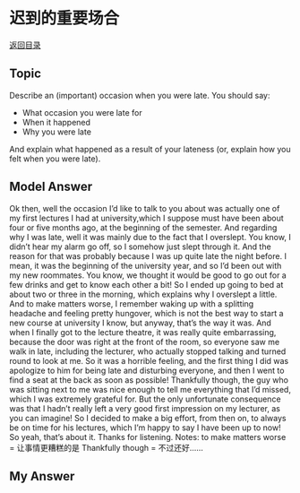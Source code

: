 # 迟到的重要场合
[返回目录](README.md)
## Topic
Describe an (important) occasion when you were late. You should say:
- What occasion you were late for
- When it happened
- Why you were late

And explain what happened as a result of your lateness (or, explain how you felt when you were late).
## Model Answer
Ok then, well the occasion I’d like to talk to you about was actually one of my first lectures I had at university,which I suppose must have been about four or five months ago, at the beginning of the semester.
And regarding why I was late, well it was mainly due to the fact that I overslept. You know, I didn’t hear my alarm go off, so I somehow just slept through it. And the reason for that was probably because I was up quite late the night before. I mean, it was the beginning of the university year, and so I’d been out with my new roommates. You know, we thought it would be good to go out for a few drinks and get to know each other a bit!
So I ended up going to bed at about two or three in the morning, which explains why I overslept a little. And to make matters worse, I remember waking up with a splitting headache and feeling pretty hungover, which is not the best way to start a new course at university I know, but anyway, that’s the way it was.
And when I finally got to the lecture theatre, it was really quite embarrassing, because the door was right at the front of the room, so everyone saw me walk in late, including the lecturer, who actually stopped talking and turned round to look at me. So it was a horrible feeling, and the first thing I did was apologize to him for being late and disturbing everyone, and then I went to find a seat at the back as soon as possible!
Thankfully though, the guy who was sitting next to me was nice enough to tell me everything that I’d missed, which I was extremely grateful for. But the only unfortunate consequence was that I hadn’t really left a very good first impression on my lecturer, as you can imagine! So I decided to make a big effort, from then on, to always be on time for his lectures, which I’m happy to say I have been up to now!
So yeah, that’s about it. Thanks for listening.
Notes:
to make matters worse = 让事情更糟糕的是 Thankfully though = 不过还好......
## My Answer

